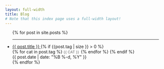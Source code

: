 ```yaml
---
layout: full-width
title: Blog
# Note that this index page uses a full-width layout!
---
```

<!-- <h1 class="content-listing-header sans">Content</h1> -->
<ul class="content-listing">
  {% for post in site.posts %}      
  <li class="listing">
    <hr class="slender">
    <a href="{{ post.url | prepend: site.baseurl }}">
      <body class="contrast">
        {{ post.title }}
      </body></a>
      {% if {{post.tag | size }} > 0 %}
      <br/>
      {% for cat in post.tag %}
      <span style="font-size: 12px; color: #666; text-transform: uppercase; margin-right: 2px">{{ cat }}</span>
      {% endfor %}
      {% endif %}
      <br><span class="smaller">{{ post.date | date: "%B %-d, %Y" }}</span>  <br/>
      <!-- <div>{{ post.excerpt }}</div>  -->
    </li>
    {% endfor %}
  </ul>